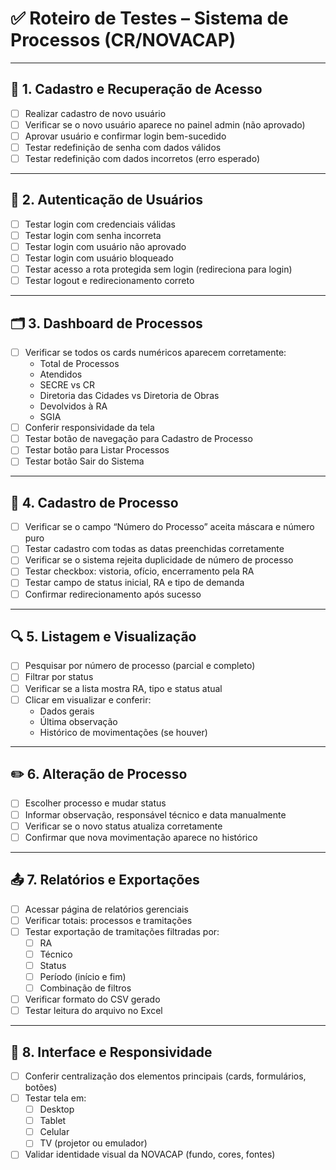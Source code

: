 
# ✅ Roteiro de Testes – Sistema de Processos (CR/NOVACAP)

---

## 👤 1. Cadastro e Recuperação de Acesso

- [ ] Realizar cadastro de novo usuário
- [ ] Verificar se o novo usuário aparece no painel admin (não aprovado)
- [ ] Aprovar usuário e confirmar login bem-sucedido
- [ ] Testar redefinição de senha com dados válidos
- [ ] Testar redefinição com dados incorretos (erro esperado)

---

## 🔐 2. Autenticação de Usuários

- [ ] Testar login com credenciais válidas
- [ ] Testar login com senha incorreta
- [ ] Testar login com usuário não aprovado
- [ ] Testar login com usuário bloqueado
- [ ] Testar acesso a rota protegida sem login (redireciona para login)
- [ ] Testar logout e redirecionamento correto

---

## 🗂 3. Dashboard de Processos

- [ ] Verificar se todos os cards numéricos aparecem corretamente:
  - Total de Processos
  - Atendidos
  - SECRE vs CR
  - Diretoria das Cidades vs Diretoria de Obras
  - Devolvidos à RA
  - SGIA
- [ ] Conferir responsividade da tela
- [ ] Testar botão de navegação para Cadastro de Processo
- [ ] Testar botão para Listar Processos
- [ ] Testar botão Sair do Sistema

---

## 📝 4. Cadastro de Processo

- [ ] Verificar se o campo “Número do Processo” aceita máscara e número puro
- [ ] Testar cadastro com todas as datas preenchidas corretamente
- [ ] Verificar se o sistema rejeita duplicidade de número de processo
- [ ] Testar checkbox: vistoria, ofício, encerramento pela RA
- [ ] Testar campo de status inicial, RA e tipo de demanda
- [ ] Confirmar redirecionamento após sucesso

---

## 🔍 5. Listagem e Visualização

- [ ] Pesquisar por número de processo (parcial e completo)
- [ ] Filtrar por status
- [ ] Verificar se a lista mostra RA, tipo e status atual
- [ ] Clicar em visualizar e conferir:
  - Dados gerais
  - Última observação
  - Histórico de movimentações (se houver)

---

## ✏️ 6. Alteração de Processo

- [ ] Escolher processo e mudar status
- [ ] Informar observação, responsável técnico e data manualmente
- [ ] Verificar se o novo status atualiza corretamente
- [ ] Confirmar que nova movimentação aparece no histórico

---

## 📤 7. Relatórios e Exportações

- [ ] Acessar página de relatórios gerenciais
- [ ] Verificar totais: processos e tramitações
- [ ] Testar exportação de tramitações filtradas por:
  - [ ] RA
  - [ ] Técnico
  - [ ] Status
  - [ ] Período (início e fim)
  - [ ] Combinação de filtros
- [ ] Verificar formato do CSV gerado
- [ ] Testar leitura do arquivo no Excel

---

## 🎨 8. Interface e Responsividade

- [ ] Conferir centralização dos elementos principais (cards, formulários, botões)
- [ ] Testar tela em:
  - [ ] Desktop
  - [ ] Tablet
  - [ ] Celular
  - [ ] TV (projetor ou emulador)
- [ ] Validar identidade visual da NOVACAP (fundo, cores, fontes)
